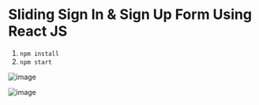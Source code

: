 # Sliding Sign In & Sign Up Form Using React JS
 
1. ```npm install```
2. ```npm start```

![image](https://github.com/yashnayan8795/GPT-3/assets/115628084/55c302f7-c050-47cd-8de4-a672022cee4d)

![image](https://github.com/yashnayan8795/GPT-3/assets/115628084/4cd3a439-7af3-407b-aa19-6e84dac73f6a)
